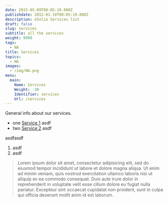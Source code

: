 ```yaml
---
date: 2015-05-09T00:05:19.000Z
publishdate: 2012-01-10T00:05:19.000Z
description: eSolia Services list
draft: false
slug: services
subtitle: all the services
weight: 9999
tags:
  - NA
title: Services
topics:
  - NA
images:
  - /img/NA.png
menu:
  main:
    Name: Services
    Weight: -30
    Identifier: services
    Url: /services
---
```


General info about our services.  

* one [Service 1](/service1) asdf  
* two [Service 2](/service2) asdf  

asdfasdf  

1. asdf  
2. asdf  

> Lorem ipsum dolor sit amet, consectetur adipisicing elit, sed do eiusmod tempor incididunt ut labore et dolore magna aliqua. Ut enim ad minim veniam, quis nostrud exercitation ullamco laboris nisi ut aliquip ex ea commodo consequat. Duis aute irure dolor in reprehenderit in voluptate velit esse cillum dolore eu fugiat nulla pariatur. Excepteur sint occaecat cupidatat non proident, sunt in culpa qui officia deserunt mollit anim id est laborum. 
